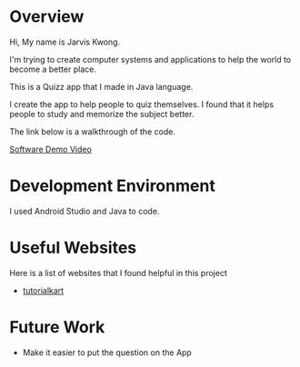 # Overview

Hi, My name is Jarvis Kwong.

I'm trying to create computer systems and applications to help the world to become a better place.

This is a Quizz app that I made in Java language.

I create the app to help people to quiz themselves. I found that it helps people to study and memorize the subject better. 

The link below is a walkthrough of the code.

[Software Demo Video](https://youtu.be/TGCn_lEUDk8)

# Development Environment

I used Android Studio and Java to code.

# Useful Websites

Here is a list of websites that I found helpful in this project

- [tutorialkart](https://www.tutorialkart.com/kotlin-android/set-onclicklistener-button-kotlin-android/)

# Future Work

- Make it easier to put the question on the App
